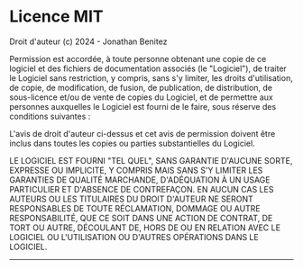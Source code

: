 # Licence MIT

Droit d'auteur (c) 2024 - Jonathan Benitez

Permission est accordée, à toute personne obtenant une copie de ce logiciel et des fichiers de documentation associés (le "Logiciel"), de traiter le Logiciel sans restriction, y compris, sans s'y limiter, les droits d'utilisation, de copie, de modification, de fusion, de publication, de distribution, de sous-licence et/ou de vente de copies du Logiciel, et de permettre aux personnes auxquelles le Logiciel est fourni de le faire, sous réserve des conditions suivantes :

L'avis de droit d'auteur ci-dessus et cet avis de permission doivent être inclus dans toutes les copies ou parties substantielles du Logiciel.

LE LOGICIEL EST FOURNI "TEL QUEL", SANS GARANTIE D'AUCUNE SORTE, EXPRESSE OU IMPLICITE, Y COMPRIS MAIS SANS S'Y LIMITER LES GARANTIES DE QUALITÉ MARCHANDE, D'ADÉQUATION À UN USAGE PARTICULIER ET D'ABSENCE DE CONTREFAÇON. EN AUCUN CAS LES AUTEURS OU LES TITULAIRES DU DROIT D'AUTEUR NE SERONT RESPONSABLES DE TOUTE RÉCLAMATION, DOMMAGE OU AUTRE RESPONSABILITÉ, QUE CE SOIT DANS UNE ACTION DE CONTRAT, DE TORT OU AUTRE, DÉCOULANT DE, HORS DE OU EN RELATION AVEC LE LOGICIEL OU L'UTILISATION OU D'AUTRES OPÉRATIONS DANS LE LOGICIEL.

---


